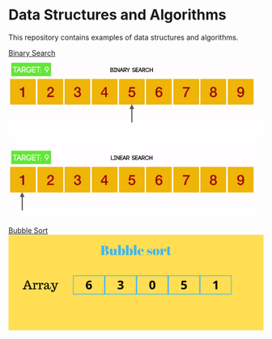 # Data Structures and Algorithms

This repository contains examples of data structures and algorithms.

[Binary Search](https://github.com/joshua-robison/Data-Structures-and-Algorithms/blob/main/src/algorithms/binary-search.js)<br>
<img src="https://github.com/joshua-robison/Data-Structures-and-Algorithms/blob/main/ref/algorithms/binary-search.gif">

[Bubble Sort]()<br>
<img src="https://github.com/joshua-robison/Data-Structures-and-Algorithms/blob/main/ref/algorithms/bubble-sort.gif">
